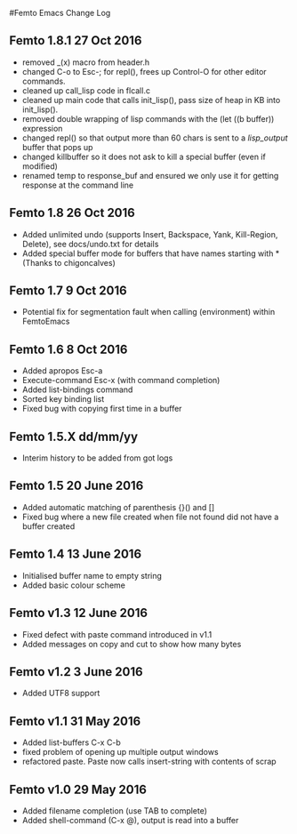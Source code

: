 #Femto Emacs Change Log

## Femto 1.8.1 27 Oct 2016
* removed _(x) macro from header.h
* changed C-o to Esc-; for repl(), frees up Control-O for other editor commands.
* cleaned up call_lisp code in flcall.c
* cleaned up main code that calls init_lisp(), pass size of heap in KB into init_lisp().
* removed double wrapping of lisp commands with the (let ((b buffer)) expression
* changed repl() so that output more than 60 chars is sent to a *lisp_output* buffer that pops up
* changed killbuffer so it does not ask to kill a special buffer (even if modified)
* renamed temp to response_buf and ensured we only use it for getting response at the command line

## Femto 1.8 26 Oct 2016
* Added unlimited undo (supports Insert, Backspace, Yank, Kill-Region, Delete), see docs/undo.txt for details
* Added special buffer mode for buffers that have names starting with * (Thanks to chigoncalves)

## Femto 1.7 9 Oct 2016
* Potential fix for segmentation fault when calling (environment) within FemtoEmacs

## Femto 1.6 8 Oct 2016
* Added apropos Esc-a
* Execute-command Esc-x (with command completion)
* Added list-bindings command
* Sorted key binding list
* Fixed bug with copying first time in a buffer

## Femto 1.5.X dd/mm/yy
* Interim history to be added from got logs

## Femto 1.5 20 June 2016
* Added automatic matching of parenthesis {}() and []
* Fixed bug where a new file created when file not found did not have a buffer created

## Femto 1.4 13 June 2016
* Initialised buffer name to empty string
* Added basic colour scheme

## Femto v1.3 12 June 2016
* Fixed defect with paste command introduced in v1.1
* Added messages on copy and cut to show how many bytes

## Femto v1.2 3 June 2016
* Added UTF8 support

## Femto v1.1 31 May 2016
* Added list-buffers C-x C-b
* fixed problem of opening up multiple output windows
* refactored paste.  Paste now calls insert-string with contents of scrap

## Femto v1.0 29 May 2016
* Added filename completion (use TAB to complete)
* Added shell-command (C-x @), output is read into a buffer
